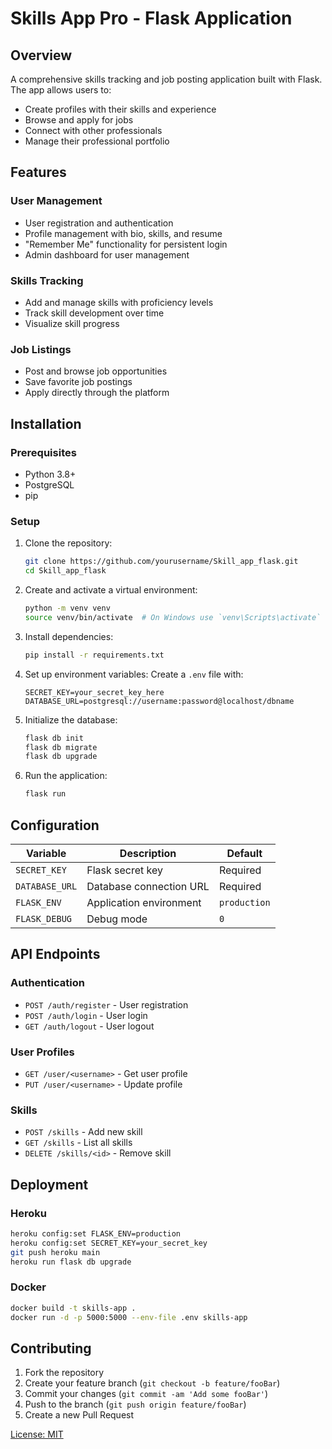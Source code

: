 # Skills App Pro - Flask Application

## Overview

A comprehensive skills tracking and job posting application built with Flask. The app allows users to:
- Create profiles with their skills and experience
- Browse and apply for jobs  
- Connect with other professionals
- Manage their professional portfolio

## Features

### User Management
- User registration and authentication
- Profile management with bio, skills, and resume
- "Remember Me" functionality for persistent login
- Admin dashboard for user management

### Skills Tracking  
- Add and manage skills with proficiency levels
- Track skill development over time
- Visualize skill progress

### Job Listings
- Post and browse job opportunities  
- Save favorite job postings
- Apply directly through the platform

## Installation

### Prerequisites
- Python 3.8+
- PostgreSQL  
- pip

### Setup

1. Clone the repository:
   ```bash
   git clone https://github.com/yourusername/Skill_app_flask.git
   cd Skill_app_flask
   ```

2. Create and activate a virtual environment:
   ```bash
   python -m venv venv
   source venv/bin/activate  # On Windows use `venv\Scripts\activate`
   ```

3. Install dependencies:
   ```bash
   pip install -r requirements.txt
   ```

4. Set up environment variables:
   Create a `.env` file with:
   ```
   SECRET_KEY=your_secret_key_here
   DATABASE_URL=postgresql://username:password@localhost/dbname
   ```

5. Initialize the database:
   ```bash
   flask db init
   flask db migrate
   flask db upgrade
   ```

6. Run the application:
   ```bash
   flask run
   ```

## Configuration

| Variable | Description | Default |
|----------|-------------|---------|  
| `SECRET_KEY` | Flask secret key | Required |
| `DATABASE_URL` | Database connection URL | Required |
| `FLASK_ENV` | Application environment | `production` |
| `FLASK_DEBUG` | Debug mode | `0` |

## API Endpoints

### Authentication
- `POST /auth/register` - User registration  
- `POST /auth/login` - User login
- `GET /auth/logout` - User logout

### User Profiles
- `GET /user/<username>` - Get user profile  
- `PUT /user/<username>` - Update profile

### Skills
- `POST /skills` - Add new skill
- `GET /skills` - List all skills  
- `DELETE /skills/<id>` - Remove skill

## Deployment

### Heroku
```bash
heroku config:set FLASK_ENV=production
heroku config:set SECRET_KEY=your_secret_key
git push heroku main
heroku run flask db upgrade
```

### Docker
```bash
docker build -t skills-app .
docker run -d -p 5000:5000 --env-file .env skills-app
```

## Contributing

1. Fork the repository  
2. Create your feature branch (`git checkout -b feature/fooBar`)
3. Commit your changes (`git commit -am 'Add some fooBar'`)
4. Push to the branch (`git push origin feature/fooBar`)  
5. Create a new Pull Request

[License: MIT](LICENSE)
